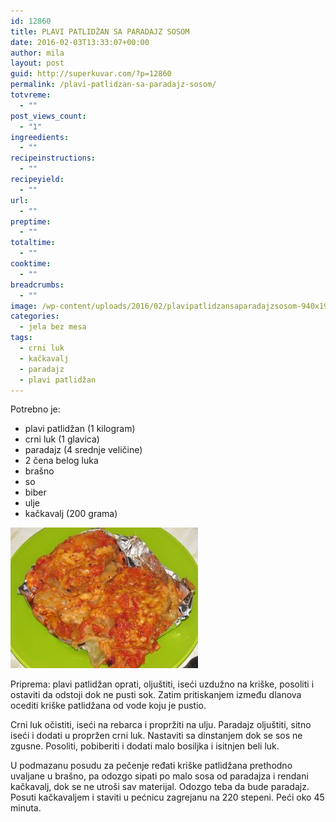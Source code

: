 ```yaml
---
id: 12860
title: PLAVI PATLIDŽAN SA PARADAJZ SOSOM
date: 2016-02-03T13:33:07+00:00
author: mila
layout: post
guid: http://superkuvar.com/?p=12860
permalink: /plavi-patlidzan-sa-paradajz-sosom/
totvreme:
  - ""
post_views_count:
  - "1"
ingreedients:
  - ""
recipeinstructions:
  - ""
recipeyield:
  - ""
url:
  - ""
preptime:
  - ""
totaltime:
  - ""
cooktime:
  - ""
breadcrumbs:
  - ""
image: /wp-content/uploads/2016/02/plavipatlidzansaparadajzsosom-940x198.jpg
categories:
  - jela bez mesa
tags:
  - crni luk
  - kačkavalj
  - paradajz
  - plavi patlidžan
---
```

Potrebno je:  
* plavi patlidžan (1 kilogram)  
* crni luk (1 glavica)  
* paradajz (4 srednje veličine)  
* 2 čena belog luka  
* brašno  
* so  
* biber  
* ulje  
* kačkavalj (200 grama)

<img class="alignnone size-medium wp-image-12862" src="/wp-content/uploads/2016/02/plavipatlidzansaparadajzsosom-300x225.jpg" alt="plavipatlidzansaparadajzsosom" width="300" height="225" /> 

Priprema: plavi patlidžan oprati, oljuštiti, iseći uzdužno na kriške, posoliti i ostaviti da odstoji dok ne pusti sok. Zatim pritiskanjem između dlanova ocediti kriške patlidžana od vode koju je pustio.

Crni luk očistiti, iseći na rebarca i propržiti na ulju. Paradajz oljuštiti, sitno iseći i dodati u propržen crni luk. Nastaviti sa dinstanjem dok se sos ne zgusne. Posoliti, pobiberiti i dodati malo bosiljka i isitnjen beli luk.

U podmazanu posudu za pečenje ređati kriške patlidžana prethodno uvaljane u brašno, pa odozgo sipati po malo sosa od paradajza i rendani kačkavalj, dok se ne utroši sav materijal. Odozgo teba da bude paradajz. Posuti kačkavaljem i staviti u pećnicu zagrejanu na 220 stepeni. Peći oko 45 minuta.